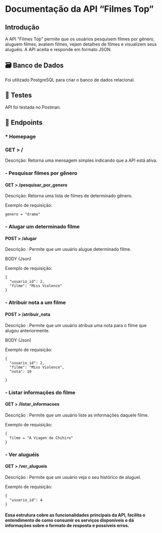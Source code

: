 
# Documentação da API “Filmes Top”

## Introdução

A API "Filmes Top" permite que os usuários pesquisem filmes por gênero, aluguem filmes, avaliem filmes, vejam detalhes de filmes e visualizem seus aluguéis. 
A API aceita e responde em formato JSON.

## 🗃️ Banco de Dados

Foi utilizado PostgreSQL para criar o banco de dados relacional.

## 🤖 Testes

API foi testada no Postman.

## 🎯 Endpoints

### * Homepage

### GET > /

Descrição: Retorna uma mensagem simples indicando que a API está ativa.


### - Pesquisar filmes por gênero 

#### GET > /pesquisar_por_genero

Descrição: Retorna uma lista de filmes de determinado gênero.

Exemplo de requisição: 
```
genero = "drama"
```

### - Alugar um determinado filme 

#### POST > /alugar 

Descrição : Permite que um usuário alugue determinado filme.

BODY (Json) 

Exemplo de requisição:
```
{
  "usuario_id": 2,
  "filme": "Miss Violence"
}
```

### - Atribuir nota a um filme 

#### POST > /atribuir_nota

Descrição : Permite que um usuário atribua uma nota para o filme que alugou anteriormente.

BODY (Json)

Exemplo de requisição:
```
{
  "usuario_id": 2,
  "filme": "Miss Violence",
  "nota": 10

}
```

### - Listar informações do filme 

#### GET > /listar_informacoes

Descrição : Permite que um usuário liste as informações daquele filme.

Exemplo de requisição:
```
{
  filme = "A Viagen de Chihiro"
}
```

### - Ver aluguéis

#### GET > /ver_alugueis 

Descrição : Permite que um usuário veja o seu histórico de aluguel.

Exemplo de requisição:
```
{
  "usuario_id": 4
}
```

#### Essa estrutura cobre as funcionalidades principais da API, facilita o entendimento de como consumir os serviços disponíveis e dá informações sobre o formato de resposta e possíveis erros.
